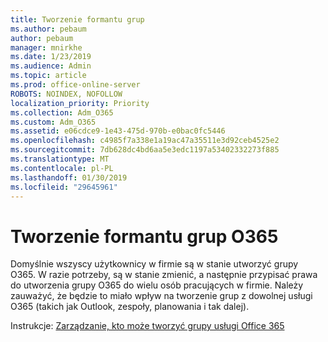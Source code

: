 ```yaml
---
title: Tworzenie formantu grup
ms.author: pebaum
author: pebaum
manager: mnirkhe
ms.date: 1/23/2019
ms.audience: Admin
ms.topic: article
ms.prod: office-online-server
ROBOTS: NOINDEX, NOFOLLOW
localization_priority: Priority
ms.collection: Adm_O365
ms.custom: Adm_O365
ms.assetid: e06cdce9-1e43-475d-970b-e0bac0fc5446
ms.openlocfilehash: c4985f7a338e1a19ac47a35511e3d92ceb4525e2
ms.sourcegitcommit: 7db628dc4bd6aa5e3edc1197a53402332273f885
ms.translationtype: MT
ms.contentlocale: pl-PL
ms.lasthandoff: 01/30/2019
ms.locfileid: "29645961"
---
```

# <a name="control-creation-of-o365-groups"></a>Tworzenie formantu grup O365

Domyślnie wszyscy użytkownicy w firmie są w stanie utworzyć grupy O365. W razie potrzeby, są w stanie zmienić, a następnie przypisać prawa do utworzenia grupy O365 do wielu osób pracujących w firmie. Należy zauważyć, że będzie to miało wpływ na tworzenie grup z dowolnej usługi O365 (takich jak Outlook, zespoły, planowania i tak dalej).
  
Instrukcje: [Zarządzanie, kto może tworzyć grupy usługi Office 365](https://docs.microsoft.com/office365/admin/create-groups/manage-creation-of-groups)
